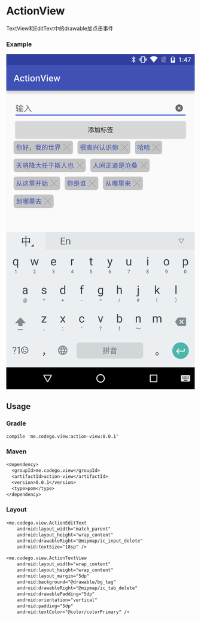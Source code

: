 # ActionView
TextView和EditText中的drawable加点击事件
### Example
![](device-2016-07-08-014727.png)
## Usage
### Gradle
```
compile 'me.codego.view:action-view:0.0.1'
```
### Maven
```
<dependency>
  <groupId>me.codego.view</groupId>
  <artifactId>action-view</artifactId>
  <version>0.0.1</version>
  <type>pom</type>
</dependency>
```
### Layout
```
<me.codego.view.ActionEditText
    android:layout_width="match_parent"
    android:layout_height="wrap_content"
    android:drawableRight="@mipmap/ic_input_delete"
    android:textSize="18sp" />
```

```
<me.codego.view.ActionTextView
    android:layout_width="wrap_content"
    android:layout_height="wrap_content"
    android:layout_margin="5dp"
    android:background="@drawable/bg_tag"
    android:drawableRight="@mipmap/ic_tab_delete"
    android:drawablePadding="5dp"
    android:orientation="vertical"
    android:padding="5dp"
    android:textColor="@color/colorPrimary" />
```
